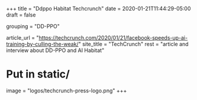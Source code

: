 +++
title = "Ddppo Habitat Techcrunch"
date = 2020-01-21T11:44:29-05:00
draft = false

grouping = "DD-PPO"

article_url = "https://techcrunch.com/2020/01/21/facebook-speeds-up-ai-training-by-culling-the-weak/"
site_title = "TechCrunch"
rest = "article and interview about DD-PPO and AI Habitat"

# Put in static/
image = "logos/techcrunch-press-logo.png"
+++
